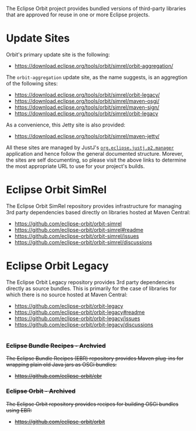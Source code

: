 The Eclipse Orbit project provides bundled versions of third-party libraries that are approved for reuse in one or more Eclipse projects.

#
# Update Sites

Orbit's primary update site is the following:

- https://download.eclipse.org/tools/orbit/simrel/orbit-aggregation/

The `orbit-aggregation` update site, as the name suggests, is an aggregtion of the following sites:

- https://download.eclipse.org/tools/orbit/simrel/orbit-legacy/
- https://download.eclipse.org/tools/orbit/simrel/maven-osgi/
- https://download.eclipse.org/tools/orbit/simrel/maven-sign/
- https://download.eclipse.org/tools/orbit/simrel/orbit-legacy

As a convenience, this Jetty site is also provided:

- https://download.eclipse.org/tools/orbit/simrel/maven-jetty/

All these sites are managed by JustJ's [`org.eclipse.justj.p2.manager`](https://eclipse.dev/justj/?page=tools#p2-anatomy) application
and hence follow the general documented structure.
Morever, the sites are self documenting, so please visit the above links to determine the most appropriate URL to use for your project's builds.

# Eclipse Orbit SimRel

The Eclipse Orbit SimRel repository provides infrastructure for managing 3rd party dependencies based directly on libraries hosted at Maven Central:

- https://github.com/eclipse-orbit/orbit-simrel
- https://github.com/eclipse-orbit/orbit-simrel#readme
- https://github.com/eclipse-orbit/orbit-simrel/issues
- https://github.com/eclipse-orbit/orbit-simrel/discussions

# Eclipse Orbit Legacy

The Eclipse Orbit Legacy repository provides 3rd party dependencies directly as source bundles. 
This is primarily for the case of libraries for which there is no source hosted at Maven Central:

- https://github.com/eclipse-orbit/orbit-legacy
- https://github.com/eclipse-orbit/orbit-legacy#readme
- https://github.com/eclipse-orbit/orbit-legacy/issues
- https://github.com/eclipse-orbit/orbit-legacy/discussions

#

### ~~Eclipse Bundle Recipes - Archvied~~

~~The Eclipse Bundle Recipes (EBR) repository provides Maven plug-ins for wrapping plain old Java jars as OSGi bundles:~~

- ~~https://github.com/eclipse-orbit/ebr~~

### ~~Eclipse Orbit - Archived~~

~~The Eclipse Orbit repository provides recipes for building OSGi bundles using EBR:~~

- ~~https://github.com/eclipse-orbit/orbit~~
